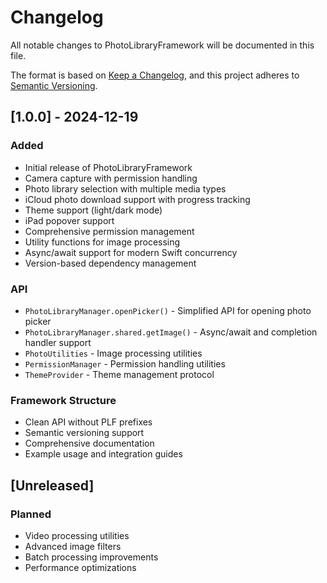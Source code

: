 # Changelog

All notable changes to PhotoLibraryFramework will be documented in this file.

The format is based on [Keep a Changelog](https://keepachangelog.com/en/1.0.0/),
and this project adheres to [Semantic Versioning](https://semver.org/spec/v2.0.0.html).

## [1.0.0] - 2024-12-19

### Added
- Initial release of PhotoLibraryFramework
- Camera capture with permission handling
- Photo library selection with multiple media types
- iCloud photo download support with progress tracking
- Theme support (light/dark mode)
- iPad popover support
- Comprehensive permission management
- Utility functions for image processing
- Async/await support for modern Swift concurrency
- Version-based dependency management

### API
- `PhotoLibraryManager.openPicker()` - Simplified API for opening photo picker
- `PhotoLibraryManager.shared.getImage()` - Async/await and completion handler support
- `PhotoUtilities` - Image processing utilities
- `PermissionManager` - Permission handling utilities
- `ThemeProvider` - Theme management protocol

### Framework Structure
- Clean API without PLF prefixes
- Semantic versioning support
- Comprehensive documentation
- Example usage and integration guides

## [Unreleased]

### Planned
- Video processing utilities
- Advanced image filters
- Batch processing improvements
- Performance optimizations
